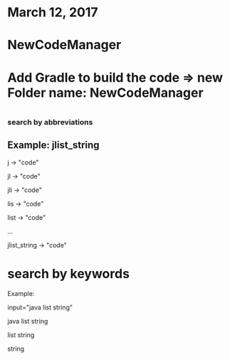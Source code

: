 # March 12, 2017
# NewCodeManager
# Add Gradle to build the code => new Folder name: NewCodeManager
#
### search by abbreviations
## Example:  jlist_string
j -> "code"

jl -> "code"

jli -> "code"

lis -> "code"

list -> "code"

...

jlist_string -> "code"

# search by keywords
Example: 

input="java list string"  

java list string         

list string

string

